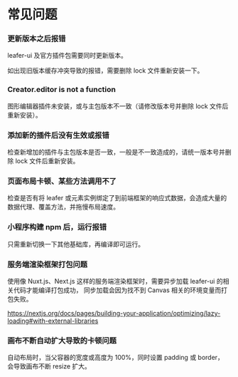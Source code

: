 # 常见问题

### 更新版本之后报错

leafer-ui 及官方插件包需要同时更新版本。

如出现旧版本缓存冲突导致的报错，需要删除 lock 文件重新安装一下。

### Creator.editor is not a function

图形编辑器插件未安装，或与主包版本不一致（请修改版本号并删除 lock 文件后重新安装）。

### 添加新的插件后没有生效或报错

检查新增加的插件与主包版本是否一致，一般是不一致造成的，请统一版本号并删除 lock 文件后重新安装。

### 页面布局卡顿、某些方法调用不了

检查是否有将 leafer 或元素实例绑定了到前端框架的响应式数据，会造成大量的数据代理、覆盖方法，并拖慢布局速度。

### 小程序构建 npm 后，运行报错

只需重新切换一下其他基础库，再编译即可运行。

### 服务端渲染框架打包问题

使用像 Nuxt.js、Next.js 这样的服务端渲染框架时，需要异步加载 leafer-ui 的相关代码才能编译打包成功， 同步加载会因为找不到 Canvas 相关的环境变量而打包失败。

https://nextjs.org/docs/pages/building-your-application/optimizing/lazy-loading#with-external-libraries

### 画布不断自动扩大导致的卡顿问题

自动布局时，当父容器的宽度或高度为 100%，同时设置 padding 或 border， 会导致画布不断 resize 扩大。
